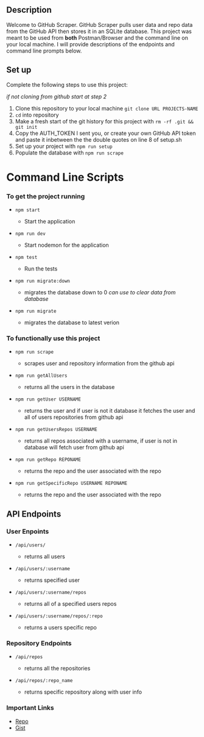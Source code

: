 
## Description

Welcome to GitHub Scraper. GitHub Scraper pulls user data and repo data from the GitHub API then stores it in an SQLite database. This project was meant to be used from __both__ Postman/Browser and the command line on your local machine. I will provide descriptions of the endpoints and command line prompts below.

## Set up

Complete the following steps to use this project:

*if not cloning from github start at step 2*

1. Clone this repository to your local machine `git clone URL PROJECTS-NAME`
2. `cd` into repository
3. Make a fresh start of the git history for this project with `rm -rf .git && git init`
4. Copy the AUTH_TOKEN I sent you, or create your own GitHub API token and paste it inbetween the the double quotes on line 8 of setup.sh
5. Set up your project with `npm run setup`
7. Populate the database with `npm run scrape` 
 

# Command Line Scripts

### To get the project running

- `npm start`
  - Start the application

- `npm run dev`
  - Start nodemon for the application

- `npm test`
  - Run the tests 

- `npm run migrate:down`
  - migrates the database down to 0 *can use to clear data from database*

- `npm run migrate`
  - migrates the database to latest verion

### To functionally use this project

- `npm run scrape`
  - scrapes user and repository information from the github api

- `npm run getAllUsers`
  - returns all the users in the database

- `npm run getUser USERNAME`
  - returns the user and if user is not it database it fetches the user and all of users repositories from github api

- `npm run getUsersRepos USERNAME`
  - returns all repos associated with a username, if user is not in database will fetch user from github api

- `npm run getRepo REPONAME`
  - returns the repo and the user associated with the repo

- `npm run getSpecificRepo USERNAME REPONAME`
  - returns the repo and the user associated with the repo


## API Endpoints

### User Enpoints

- `/api/users/` 
  - returns all users

- `/api/users/:username`
  - returns specified user

- `/api/users/:username/repos`
  - returns all of a specified users repos

- `/api/users/:username/repos/:repo`
  - returns a users specific repo

### Repository Endpoints

- `/api/repos`
  - returns all the repositories

- `/api/repos/:repo_name`
  - returns specific repository along with user info



### Important Links

- [Repo](https://github.com/bateman001/github-scraper)
- [Gist](https://gist.github.com/bateman001/eea2d261c2508746d28ab82008605a5c)



